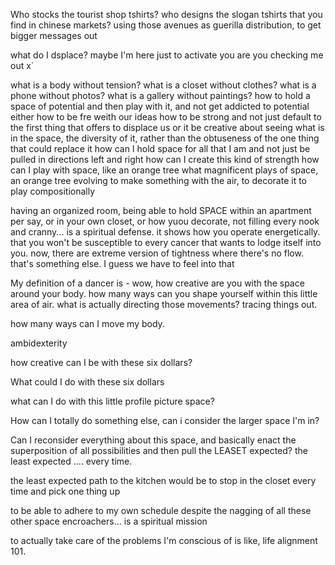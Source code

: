 Who stocks the tourist shop tshirts?
who designs the slogan tshirts that you find in chinese markets?
using those avenues as guerilla distribution, to get bigger messages out

what do I dsplace?
maybe I'm here just to activate you
are you checking me out
x`

what is a body without tension?
what is a closet without clothes?
what is a phone without photos?
what is a gallery without paintings?
how to hold a space of potential
and then play with it, and not get addicted to potential either
how to be fre weith our ideas
how to be strong and not just default to the first thing that offers to displace us or it
be creative about seeing what is in the space, the diversity of it, rather than the obtuseness of the one thing that could replace it
how can I hold space for all that I am and not just be pulled in directions left and right
how can I create this kind of strength
how can I play with space, like an orange tree
what magnificent plays of space, an orange tree evolving to make something with the air, to decorate it
to play compositionally


having an organized room, being able to hold SPACE within an apartment per say, or in your own closet, or how yuou decorate, not filling every nook and cranny... is a spiritual defense. it shows how you operate energetically. that you won't be susceptible to every cancer that wants to lodge itself into you.
now, there are extreme version of tightness where there's no flow. that's  something else. I guess we have to feel into that

My definition of a dancer is - wow, how creative are you with the space around your body. how many ways can you shape yourself within this little area of air. what is actually directing those movements? tracing things out. 

how many ways can I move my body.

ambidexterity

how creative can I be with these six dollars?

What could I do with these six dollars 

what can I do with this little profile picture space?

How can I totally do something else, can i consider the larger space I'm in?

Can I reconsider everything about this space, and basically enact the superposition of all possibilities and then pull the LEASET expected?
the least expected .... every time.

the least expected path to the kitchen would be to stop in the closet every time and pick one thing up

to be able to adhere to my own schedule despite the nagging of all these other space encroachers... is a spiritual mission

to actually take care of the problems I'm conscious of is like, life alignment 101.

